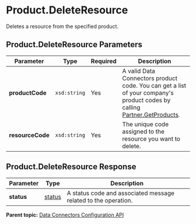 # Product.DeleteResource

Deletes a resource from the specified product.

## Product.DeleteResource Parameters

|Parameter|Type|Required|Description|
|---------|----|--------|-----------|
|**productCode** |`xsd:string` | Yes| A valid Data Connectors product code. You can get a list of your company's product codes by calling [Partner.GetProducts](../integration_api/r_getProducts.md#).|
|**resourceCode** |`xsd:string` | Yes| The unique code assigned to the resource you want to delete.|

## Product.DeleteResource Response

|Parameter|Type|Description|
|---------|----|-----------|
|**status** |[status](../../data_types/r_datatype_status.md#) | A status code and associated message related to the operation.|

**Parent topic:** [Data Connectors Configuration API](../../Genesis_API/config_api/c_genesis_api_config.md)

